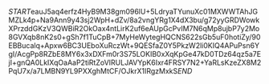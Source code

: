 $START$eauJ5aq4erfz4HyB9M38gm096lU+5LdryaTYunuXc01MXWWTAhJGMZLk4p+Na9Ann9y43sj2WpH+dZv/8a2vngYRg1X4dX3bu/g72yyGRDWowkXPrzddGKzV3QWBiR2OkOax4ntLirK2uf6eAUpGcPvIM7N6qMp8ujbP7y2Mo8GVXqb8nK2s0+gSh7f1TuCpB+7MyHeWytegHQCNS622sGb5uF0hotiZy/90EBBucalq+Apxw6BC3UEboXuRczWt+9QESfaZ0Y5PkzW2li0KIQ4APuPsn6YgI/AcgPp8RZbE8MY6x3xDXFm0r3S75LOKIB0xXqKpGe47kD0TDz64qz5a7EjI+gnQA0LkIXqOaAaP2tiRtZoVIRULJAVYpK6Ixr4FRSY7N2+YaRLsKzeZX8M2PqU7x/a7LMBN9YL9PXXghMtCF/OJkrX1IRgzMxkS$END$